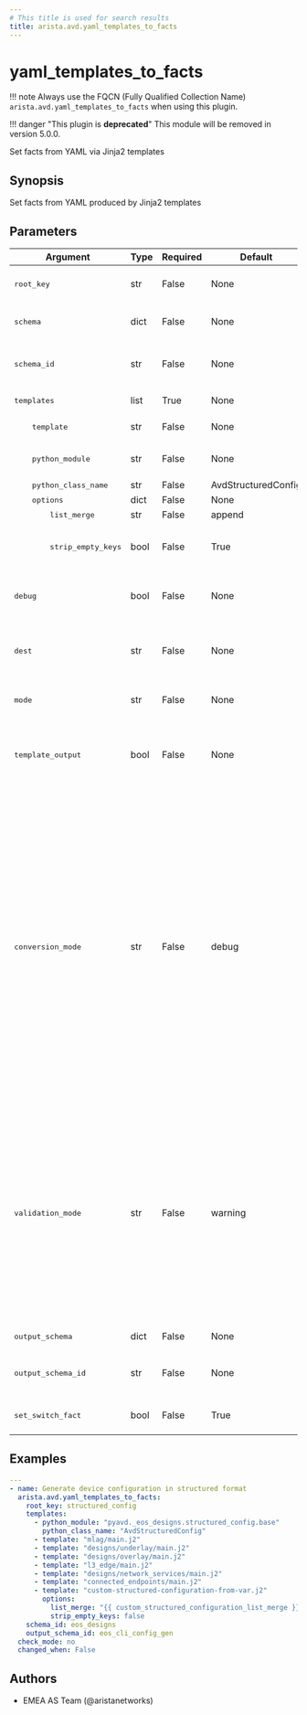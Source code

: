 ```yaml
---
# This title is used for search results
title: arista.avd.yaml_templates_to_facts
---
```

<!--
  ~ Copyright (c) 2023-2024 Arista Networks, Inc.
  ~ Use of this source code is governed by the Apache License 2.0
  ~ that can be found in the LICENSE file.
  -->

# yaml_templates_to_facts

!!! note
    Always use the FQCN (Fully Qualified Collection Name) `arista.avd.yaml_templates_to_facts` when using this plugin.

!!! danger "This plugin is **deprecated**"
    This module will be removed in version 5.0.0.

Set facts from YAML via Jinja2 templates

## Synopsis

Set facts from YAML produced by Jinja2 templates

## Parameters

| Argument | Type | Required | Default | Value Restrictions | Description |
| -------- | ---- | -------- | ------- | ------------------ | ----------- |
| <samp>root_key</samp> | str | False | None |  | Root key under which the facts will be defined. If not set the facts well be set directly on root level. |
| <samp>schema</samp> | dict | False | None |  | Schema conforming to &#34;AVD Meta Schema&#34;. Either schema or schema_id must be set. |
| <samp>schema_id</samp> | str | False | None | Valid values:<br>- <code>eos_cli_config_gen</code><br>- <code>eos_designs</code> | ID of Schema conforming to &#34;AVD Meta Schema&#34;.  Either schema or schema_id must be set. |
| <samp>templates</samp> | list | True | None |  | List of dicts for Jinja templates to be run. |
| <samp>&nbsp;&nbsp;&nbsp;&nbsp;template</samp> | str | False | None |  | Template file. Either template or python_module must be set. |
| <samp>&nbsp;&nbsp;&nbsp;&nbsp;python_module</samp> | str | False | None |  | Python module to import. Either template or python_module must be set. |
| <samp>&nbsp;&nbsp;&nbsp;&nbsp;python_class_name</samp> | str | False | AvdStructuredConfig |  | Name of Python Class to import. |
| <samp>&nbsp;&nbsp;&nbsp;&nbsp;options</samp> | dict | False | None |  | Template options. |
| <samp>&nbsp;&nbsp;&nbsp;&nbsp;&nbsp;&nbsp;&nbsp;&nbsp;list_merge</samp> | str | False | append |  | Merge strategy for lists |
| <samp>&nbsp;&nbsp;&nbsp;&nbsp;&nbsp;&nbsp;&nbsp;&nbsp;strip_empty_keys</samp> | bool | False | True |  | Filter out keys from the generated output if value is null/none/undefined. Only applies to templates. |
| <samp>debug</samp> | bool | False | None |  | Output list &#39;avd_yaml_templates_to_facts_debug&#39; with timestamps of each performed action. |
| <samp>dest</samp> | str | False | None |  | Destination path. If set, the output facts will also be written to this path.<br>Autodetects data format based on file suffix. &#39;.yml&#39;, &#39;.yaml&#39; -&gt; YAML, default -&gt; JSON |
| <samp>mode</samp> | str | False | None |  | File mode (ex. 0664) for dest file. See &#39;ansible.builtin.copy&#39; module for details. |
| <samp>template_output</samp> | bool | False | None |  | If true, the output data will be run through another jinja2 rendering before returning.<br>This is to resolve any input values with inline jinja using variables/facts set by the input templates. |
| <samp>conversion_mode</samp> | str | False | debug | Valid values:<br>- <code>error</code><br>- <code>warning</code><br>- <code>info</code><br>- <code>debug</code><br>- <code>quiet</code><br>- <code>disabled</code> | Run data conversion in either &#34;error&#34;, &#34;warning&#34;, &#34;info&#34;, &#34;debug&#34;, &#34;quiet&#34; or &#34;disabled&#34; mode.<br>Conversion will perform type conversion of input variables as defined in the schema.<br>Conversion is intended to help the user to identify minor issues with the input data, while still allowing the data to be validated.<br>During conversion, messages will be generated with information about the host(s) and key(s) which required conversion.<br>conversion_mode:disabled means that conversion will not run.<br>conversion_mode:error will produce error messages and fail the task.<br>conversion_mode:warning will produce warning messages.<br>conversion_mode:info will produce regular log messages.<br>conversion_mode:debug will produce hidden messages viewable with -v.<br>conversion_mode:quiet will not produce any messages. |
| <samp>validation_mode</samp> | str | False | warning | Valid values:<br>- <code>error</code><br>- <code>warning</code><br>- <code>info</code><br>- <code>debug</code><br>- <code>disabled</code> | Run validation in either &#34;error&#34;, &#34;warning&#34;, &#34;info&#34;, &#34;debug&#34; or &#34;disabled&#34; mode.<br>Validation will validate the input variables according to the schema.<br>During validation, messages will be generated with information about the host(s) and key(s) which failed validation.<br>validation_mode:disabled means that validation will not run.<br>validation_mode:error will produce error messages and fail the task.<br>validation_mode:warning will produce warning messages.<br>validation_mode:info will produce regular log messages.<br>validation_mode:debug will produce hidden messages viewable with -v. |
| <samp>output_schema</samp> | dict | False | None |  | AVD Schema for output data. Used for automatic merge of data. |
| <samp>output_schema_id</samp> | str | False | None | Valid values:<br>- <code>eos_cli_config_gen</code><br>- <code>eos_designs</code> | ID of AVD Schema for output data. Used for automatic merge of data. |
| <samp>set_switch_fact</samp> | bool | False | True |  | Set &#34;switch&#34; fact from on &#34;avd_switch_facts.&lt;inventory_hostname&gt;.switch&#34; |

## Examples

```yaml
---
- name: Generate device configuration in structured format
  arista.avd.yaml_templates_to_facts:
    root_key: structured_config
    templates:
      - python_module: "pyavd._eos_designs.structured_config.base"
        python_class_name: "AvdStructuredConfig"
      - template: "mlag/main.j2"
      - template: "designs/underlay/main.j2"
      - template: "designs/overlay/main.j2"
      - template: "l3_edge/main.j2"
      - template: "designs/network_services/main.j2"
      - template: "connected_endpoints/main.j2"
      - template: "custom-structured-configuration-from-var.j2"
        options:
          list_merge: "{{ custom_structured_configuration_list_merge }}"
          strip_empty_keys: false
    schema_id: eos_designs
    output_schema_id: eos_cli_config_gen
  check_mode: no
  changed_when: False
```

## Authors

- EMEA AS Team (@aristanetworks)
